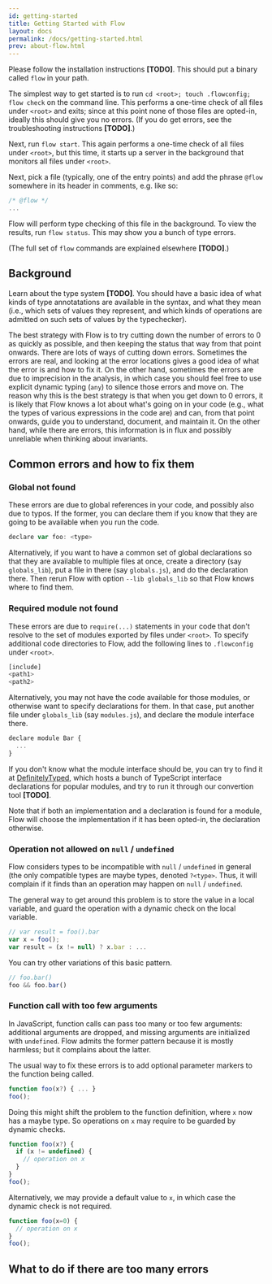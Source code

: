 ```yaml
---
id: getting-started
title: Getting Started with Flow
layout: docs
permalink: /docs/getting-started.html
prev: about-flow.html
---
```


Please follow the installation instructions **[TODO]**. This should put a binary called `flow` in your path. 

The simplest way to get started is to run `cd <root>; touch .flowconfig; flow check` on the command line. This performs a one-time check of all files under `<root>` and exits; since at this point none of those files are opted-in, ideally this should give you no errors. (If you do get errors, see the troubleshooting instructions **[TODO]**.)

Next, run `flow start`. This again performs a one-time check of all files under `<root>`, but this time, it starts up a server in the background that monitors all files under `<root>`.

Next, pick a file (typically, one of the entry points) and add the phrase `@flow` somewhere in its header in comments, e.g. like so:

```javascript
/* @flow */
...
```

Flow will perform type checking of this file in the background. To view the results, run `flow status`. This may show you a bunch of type errors.

(The full set of `flow` commands are explained elsewhere **[TODO]**.)

## Background

Learn about the type system **[TODO]**. You should have a basic idea of what kinds of type annotatations are available in the syntax, and what they mean (i.e., which sets of values they represent, and which kinds of operations are admitted on such sets of values by the typechecker).

The best strategy with Flow is to try cutting down the number of errors to 0 as quickly as possible, and then keeping the status that way from that point onwards. There are lots of ways of cutting down errors. Sometimes the errors are real, and looking at the error locations gives a good idea of what the error is and how to fix it. On the other hand, sometimes the errors are due to imprecision in the analysis, in which case you should feel free to use explicit dynamic typing (`any`) to silence those errors and move on. The reason why this is the best strategy is that when you get down to 0 errors, it is likely that Flow knows a lot about what's going on in your code (e.g., what the types of various expressions in the code are) and can, from that point onwards, guide you to understand, document, and maintain it. On the other hand, while there are errors, this information is in flux and possibly unreliable when thinking about invariants.

## Common errors and how to fix them

### Global not found

These errors are due to global references in your code, and possibly also due to typos. If the former, you can declare them if you know that they are going to be available when you run the code.

```javascript
declare var foo: <type>
```

Alternatively, if you want to have a common set of global declarations so that they are available to multiple files at once, create a directory (say `globals_lib`), put a file in there (say `globals.js`), and do the declaration there. Then rerun Flow with option `--lib globals_lib` so that Flow knows where to find them.

### Required module not found

These errors are due to `require(...)` statements in your code that don't resolve to the set of modules exported by files under `<root>`. To specify additional code directories to Flow, add the following lines to `.flowconfig` under `<root>`.

```javascript
[include]
<path1>
<path2>
```

Alternatively, you may not have the code available for those modules, or otherwise want to specify declarations for them. In that case, put another file under `globals_lib` (say `modules.js`), and declare the module interface there.

```javascript
declare module Bar {
  ...
}  
```

If you don't know what the module interface should be, you can try to find it at [DefinitelyTyped](https://github.com/borisyankov/DefinitelyTyped), which hosts a bunch of TypeScript interface declarations for popular modules, and try to run it through our convertion tool **[TODO]**.

Note that if both an implementation and a declaration is found for a module, Flow will choose the implementation if it has been opted-in, the declaration otherwise.

### Operation not allowed on `null` / `undefined`

Flow considers types to be incompatible with `null` / `undefined` in general (the only compatible types are maybe types, denoted `?<type>`. Thus, it will complain if it finds than an operation may happen on `null` / `undefined`.

The general way to get around this problem is to store the value in a local variable, and guard the operation with a dynamic check on the local variable.

```javascript
// var result = foo().bar
var x = foo();
var result = (x != null) ? x.bar : ...
```

You can try other variations of this basic pattern.

```javascript
// foo.bar()
foo && foo.bar()
```

### Function call with too few arguments

In JavaScript, function calls can pass too many or too few arguments: additional arguments are dropped, and missing arguments are initialized with `undefined`. Flow admits the former pattern because it is mostly harmless; but it complains about the latter.

The usual way to fix these errors is to add optional parameter markers to the function being called.

```javascript
function foo(x?) { ... }
foo();
```

Doing this might shift the problem to the function definition, where `x` now has a maybe type. So operations on `x` may require to be guarded by dynamic checks.

```javascript
function foo(x?) {
  if (x != undefined) { 
    // operation on x 
  }
}
foo();
```

Alternatively, we may provide a default value to `x`, in which case the dynamic check is not required.

```javascript
function foo(x=0) {
  // operation on x 
}
foo();
```

### 

## What to do if there are too many errors





